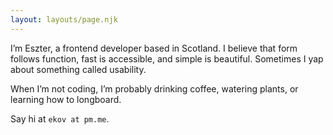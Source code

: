 ```yaml
---
layout: layouts/page.njk
---
```


I’m Eszter, a frontend developer based in Scotland. I believe that form follows function, fast is accessible, and simple is beautiful. Sometimes I yap about something called usability.

When I’m not coding, I’m probably drinking coffee, watering plants, or learning how to longboard.

Say hi at `ekov at pm.me`.
